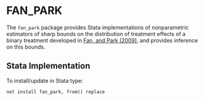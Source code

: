 # FAN_PARK

The `fan_park` package provides Stata implementations of nonparametric estimators of sharp bounds on the distribution of treatment effects of a binary treatment developed in [Fan, and Park (2009)](https://doi.org/10.1017/S0266466609990168), and provides inference on this bounds.


## Stata Implementation

To install/update in Stata type:
```
net install fan_park, from() replace
```

<br><br>